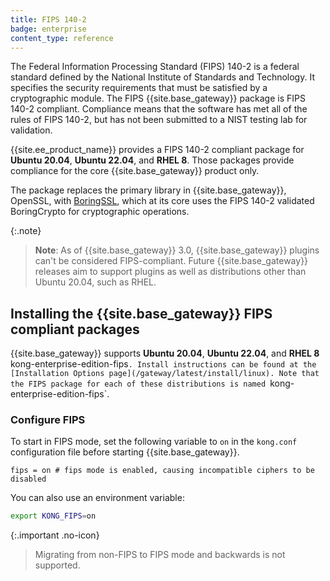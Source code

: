 ```yaml
---
title: FIPS 140-2
badge: enterprise
content_type: reference
---
```


The Federal Information Processing Standard (FIPS) 140-2 is a federal standard defined by the National Institute of Standards and Technology. It specifies the security requirements that must be satisfied by a cryptographic module. The FIPS {{site.base_gateway}} package is FIPS 140-2 compliant. Compliance means that the software has met all of the rules of FIPS 140-2, but has not been submitted to a NIST testing lab for validation.

{{site.ee_product_name}} provides a FIPS 140-2 compliant package for **Ubuntu 20.04**, **Ubuntu 22.04**, and **RHEL 8**. Those packages provide compliance for the core {{site.base_gateway}} product only.

The package replaces the primary library in {{site.base_gateway}}, OpenSSL, with [BoringSSL](https://boringssl.googlesource.com/boringssl/), which at its core uses the FIPS 140-2 validated BoringCrypto for cryptographic operations.

{:.note}
>**Note**: As of {{site.base_gateway}} 3.0, {{site.base_gateway}} plugins can't be considered FIPS-compliant. Future {{site.base_gateway}} releases aim to support plugins as well as distributions other than Ubuntu 20.04, such as RHEL. 

## Installing the {{site.base_gateway}} FIPS compliant packages


{{site.base_gateway}} supports **Ubuntu 20.04**, **Ubuntu 22.04**, and **RHEL 8** kong-enterprise-edition-fips`. Install instructions can be found at the [Installation Options page](/gateway/latest/install/linux). Note that the FIPS package for each of these distributions is named `kong-enterprise-edition-fips`.

### Configure FIPS

To start in FIPS mode, set the following variable to `on` in the `kong.conf` configuration file before starting {{site.base_gateway}}. 

```
fips = on # fips mode is enabled, causing incompatible ciphers to be disabled
```

You can also use an environment variable:

```bash
export KONG_FIPS=on
```

{:.important .no-icon}
> Migrating from non-FIPS to FIPS mode and backwards is not supported.
